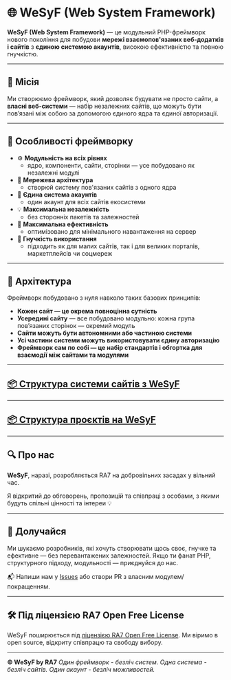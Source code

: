 # 🌐 WeSyF (Web System Framework)

**WeSyF (Web System Framework)** — це модульний PHP-фреймворк нового покоління для побудови **мережі взаємопов'язаних веб-додатків і сайтів** з **єдиною системою акаунтів**, високою ефективністю та повною гнучкістю.

---

## 🚀 Місія

Ми створюємо фреймворк, який дозволяє будувати не просто сайти, а **власні веб-системи** — набір незалежних сайтів, що можуть бути пов’язані між собою за допомогою єдиного ядра та єдиної авторизації.

---

## 🔧 Особливості фреймворку

- ⚙️ **Модульність на всіх рівнях**
  - ядро, компоненти, сайти, сторінки — усе побудовано як незалежні модулі
- 🔗 **Мережева архітектура**
  - створюй систему пов'язаних сайтів з одного ядра
- 👤 **Єдина система акаунтів**
  - один акаунт для всіх сайтів екосистеми
- 💡 **Максимальна незалежність**
  - без сторонніх пакетів та залежностей
- 🔋 **Максимальна ефективність**
  - оптимізовано для мінімального навантаження на сервер
- 🧩 **Гнучкість використання**
  - підходить як для малих сайтів, так і для великих порталів, маркетплейсів чи соцмереж

---

## 🧱 Архітектура

Фреймворк побудовано з нуля навколо таких базових принципів:

- **Кожен сайт — це окрема повноцінна сутність**
- **Усередині сайту** — все побудовано модульно: кожна група пов’язаних сторінок — окремий модуль
- **Сайти можуть бути автономними або частиною системи**
- **Усі частини системи можуть використовувати єдину авторизацію**
- **Фреймворк сам по собі — це набір стандартів і обгортка для взаємодії між сайтами та модулями**

---

## [📦 Структура системи сайтів з WeSyF](https://github.com/WeSyF/.github/blob/main/profile/FileStructure.txt)

---

## [📦 Структура проєктів на WeSyF](https://github.com/WeSyF/.github/blob/main/profile/FileStructure.txt)

---

## 🔍 Про нас

**WeSyF**, наразі, розробляється RA7 на добровільних засадах у вільний час.

Я відкритий до обговорень, пропозицій та співпраці з особами, з якими будуть спільні цінності та інтереи 💡

---

## 🤝 Долучайся

Ми шукаємо розробників, які хочуть створювати щось своє, гнучке та ефективне — без перевантажених залежностей. Якщо ти фанат PHP, структурного підходу, модульності — приєднуйся до нас.

📬 Напиши нам у [Issues](https://github.com/WeSyF/WebSystemFramework/issues) або створи PR з власним модулем/покращенням.

---

## 🛠 Під ліцензією RA7 Open Free License

WeSyF поширюється під [ліцензією RA7 Open Free License](LICENSE). Ми віримо в open source, відкриту співпрацю та свободу вибору.

---

**© WeSyF by RA7**
*Один фреймворк - безліч систем. Одна система - безліч сайтів. Один акаунт - безліч можливостей.*
